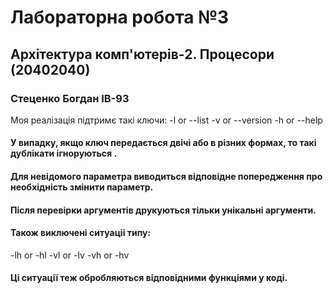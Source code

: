 # Лабораторна робота №3 
## Архітектура комп'ютерів-2. Процесори (20402040)
### Стеценко Богдан ІВ-93
Моя реалізація підтримє такі ключи:
  -l or --list
  -v or --version
  -h or --help
#### У випадку, якщо ключ передається двічі або в різних формах, то такі дублікати ігноруються .
#### Для невідомого параметра виводиться відповідне попередження про необхідність змінити параметр.
#### Після перевірки аргументів друкуються тільки унікальні аргументи.
#### Також виключені ситуаціі типу:
  -lh or -hl
  -vl or -lv
  -vh or -hv
#### Ці ситуації теж обробляються відповідними функціями у коді.
